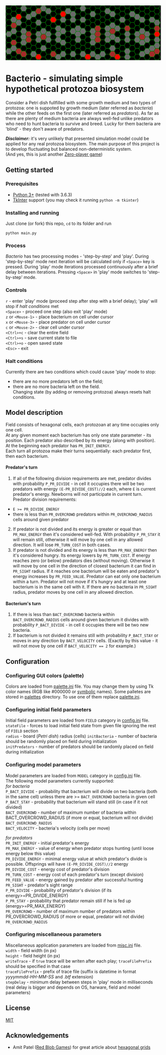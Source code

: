 ![Logo](logo.png)

# **Bacterio** - simulating simple hypothetical protozoa biosystem

Consider a Petri dish fullfilled with some growth medium and two types of protozoa: one is suppoted by growth medium (later referred as _bacteria_) while the other feeds on the first one (later referred as _predators_). As far as there are plenty of medium bacteria are always well-fed unlike predators who need to hunt bacteria to survive and breed. Lucky for them bacteria are 'blind' - they don't aware of predators.

_**Disclaimer:**_ it's very unlikely that presented simulation model could be applied for any real protozoa biosystem. The main purpose of this project is to develop fluctuating but balanced non-deterministic system.  
(And yes, this is just another [Zero-player game](https://en.wikipedia.org/wiki/Zero-player_game))


## Getting started

### Prerequisites  
+ [Python 3+](https://www.python.org/downloads/) (tested with  3.6.3)  
+ [TkInter](https://docs.python.org/3/library/tkinter.html) support (you may check it running `python -m tkinter`)  

### Installing and running

Just clone (or fork) this repo, `cd` to its folder and run  
```
python main.py
```

### Process
*Bacterio* has two processing modes - 'step-by-step' and 'play'. During 'step-by-step' mode next iteration will be calculated only if `<Space>` key is pressed. During 'play' mode iterations processed continuously after a brief delay between iterations. Pressing `<Space>` in 'play' mode switches to 'step-by-step' mode.

### Controls
`r` - enter 'play' mode (proceed step after step with a brief delay); 'play' will stop if *halt conditions* met  
`<Space>` - proceed one step (also exit 'play' mode)  
`z` or `<Mouse-1>` - place bacterium on cell under cursor  
`x` or `<Mouse-3>` - place predator on cell under cursor  
`c` or `<Mouse-2>` - clear cell under cursor  
`<Ctrl>+c` - clear the entire field  
`<Ctrl>+s` - save current state to file  
`<Ctrl>+o` - open saved state  
`<Esc>` - exit  

### Halt conditions
Currently there are two conditions which could cause 'play' mode to stop:  
+ there are no more predators left on the field;  
+ there are no more bacteria left on the field.  
Changing state (by adding or removing protozoa) always resets halt conditions.


## Model description

Field consists of hexagonal cells, each protozoan at any time occupies only one cell.  
At any given moment each bacterium has only one state parameter - its position. Each predator also described by its energy (along with position). At the beginning each predator has `PR_INIT_ENERGY`.  
Each turn all protozoa make their turns sequentially: each predator first, then each bacterium.  

#### Predator's turn  
1. If all of the following division requirements are met, predator divides with probability `P_PR_DIVIDE` - in cell it occupies there will be two predators with energy `(E-PR_DIVIDE_COST)//2` each, where `E` is current predator's energy. Newborns will not participate in current turn.  
Predator division requirements:  
  + `E >= PR_DIVIDE_ENERGY`  
  + there is less than `PR_OVERCROWD` predators within `PR_OVERCROWD_RADIUS` cells around given predator  
2. If predator is not divided and its energy is greater or equal than `PR_MAX_ENERGY` then it's considered well-fed. With probability `P_PR_STAY` it will remain still, otherwise it will move by one cell in any allowed direction. It will lose `PR_TURN_COST` in both cases.  
3. If predator is not divided and its energy is less than `PR_MAX_ENERGY` then it's considered hungry. Its energy lowers by `PR_TURN_COST`. If energy reaches zero (or below) predators dies (without moving). Otherwise it will move by one cell in the direction of closest bacterium it can find in `PR_SIGHT` radius. If it reaches one bacterium will be eaten and predator's energy increases by `PR_FEED_VALUE`. Predator can eat only one bacterium within a turn. Predator will not move if it's hungry and at least one bacterium is in the same cell with it. If there are no bacteria in `PR_SIGHT` radius, predator moves by one cell in any allowed direction.  

#### Bacterium's turn
1. If there is less than `BACT_OVERCROWD` bacteria within `BACT_OVERCROWD_RADIUS` cells around given bacterium it divides with probability `P_BACT_DIVIDE` - in cell it occupies there will be two new bacteria.
2. If bacterium is not divided it remains still with probability `P_BACT_STAY` or moves in any direction by `BACT_VELOCITY` cells. (Exactly by this value - it will not move by one cell if `BACT_VELOCITY == 2` for example.)

## Configuration

### Configuring GUI colors (palette)
Colors are loaded from [palette.ini](palette.ini) file. You may change them by using Tk color names (RGB like #000000 or [symbolic](https://www.tcl.tk/man/tcl8.5/TkCmd/colors.htm) names). Some palletes are stored in [palettes](palletes) directory. To use one of them replace [palette.ini](palette.ini).

### Configuring initial field parameters
Initial field parameters are loaded from `FIELD` category in [config.ini](config.ini) file.  
`stateFile` - forces to load initial field state from given file ignoring the rest of `FIELD` section  
`radius` - board (_Petri dish_) radius (cells)
`initBacteria` - number of bacteria should be randomly placed on field during initialization  
`initPredators` - number of predators should be randomly placed on field during initialization  

### Configuring model parameters
Model parameters are loaded from `MODEL` category in [config.ini](config.ini) file.  
The following model parameters currently supported:  
*for bacteria*  
`P_BACT_DIVIDE` - probability that bacterium will divide on two bacteria (both in the same cell) unless there are >= `BACT_OVERCROWD` bacteria in given cell  
`P_BACT_STAY` -  probability that bacterium will stand still (in case if it not divided)  
`BACT_OVERCROWD` -  number of maximum number of bacteria within BACT_OVERCROWD_RADIUS (if more or equal, bacterium will not divide)  
`BACT_OVERCROWD_RADIUS`  
`BACT_VELOCITY` - bacteria's velocity (cells per move)  
  
*for predators*  
`PR_INIT_ENERGY` - initial predator's energy  
`PR_MAX_ENERGY` - value of energy when predator stops hunting (until loose energy below this value)  
`PR_DIVIDE_ENERGY` - minimal energy value at which predator's divide is possible. Offsprings will have `(E-PR_DIVIDE_COST)//2` energy  
`PR_DIVIDE_COST` - energy cost of predator's division  
`PR_TURN_COST` -  energy cost of each predator's turn (except division)  
`PR_FEED_VALUE` - energy gained by predator after successful hunting  
`PR_SIGHT` - predator's sight range  
`P_PR_DIVIDE` - probability of predator's division (if its energy>=PR_DIVIDE_ENERGY)  
`P_PR_STAY` - probability that predator remain still if he is fed up (energy>=PR_MAX_ENERGY)  
`PR_OVERCROWD` - number of maximum number of predators within PR_OVERCROWD_RADIUS (if more or equal, predator will not divide)  
`PR_OVERCROWD_RADIUS`  
  

### Configuring miscellaneous parameters
Miscellaneous application parameters are loaded from [misc.ini](misc.ini) file.  
`width` - field width (in px)  
`height` - field height (in px)  
`writeTrace` - if `true` trace will be writen after each play; `traceFilePrefix` should be specified in that case  
`traceFilePrefix` - prefix of trace file (suffix is datetime in format *yyyymmdd-HH-MM-SS* and *.btf* extension)  
`stepDelay` - minimum delay between steps in 'play' mode in milliseconds (real delay is bigger and depends on OS, harware, field and model parameters)  


## License
[MIT](LICENSE)

## Acknowledgements
+ Amit Patel ([Red Blob Games](https://www.redblobgames.com)) for great article about [hexagonal grids](https://www.redblobgames.com/grids/hexagons)
